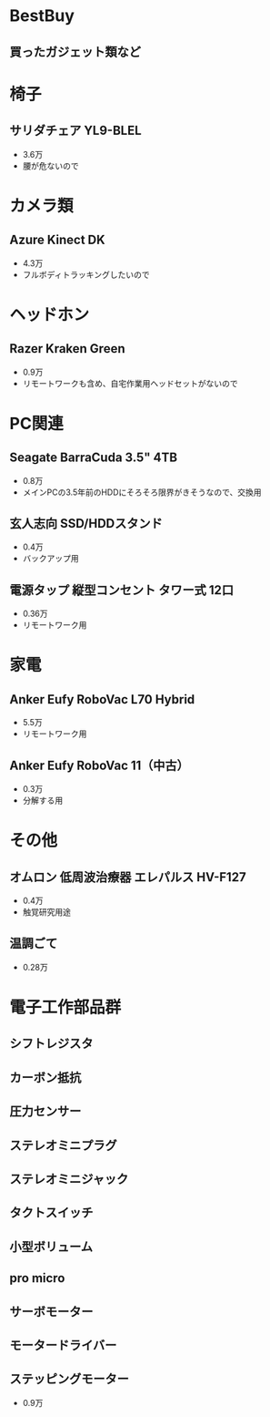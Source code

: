 # BestBuy
買ったガジェット類など
---
# 椅子
## サリダチェア YL9-BLEL　
- 3.6万
- 腰が危ないので  

# カメラ類
## Azure Kinect DK
- 4.3万  
- フルボディトラッキングしたいので

# ヘッドホン
## Razer Kraken Green
- 0.9万
- リモートワークも含め、自宅作業用ヘッドセットがないので

# PC関連
## Seagate BarraCuda 3.5" 4TB
- 0.8万
- メインPCの3.5年前のHDDにそろそろ限界がきそうなので、交換用
## 玄人志向 SSD/HDDスタンド
- 0.4万
- バックアップ用
## 電源タップ 縦型コンセント タワー式 12口
- 0.36万
- リモートワーク用

# 家電
## Anker Eufy RoboVac L70 Hybrid
- 5.5万
- リモートワーク用
## Anker Eufy RoboVac 11（中古）
- 0.3万
- 分解する用

# その他
## オムロン 低周波治療器 エレパルス HV-F127
- 0.4万
- 触覚研究用途

## 温調ごて
- 0.28万

# 電子工作部品群
## シフトレジスタ
## カーボン抵抗
## 圧力センサー
## ステレオミニプラグ
## ステレオミニジャック
## タクトスイッチ
## 小型ボリューム
## pro micro
## サーボモーター
## モータードライバー
## ステッピングモーター
- 0.9万
